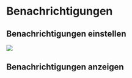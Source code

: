 # Benachrichtigungen

## Benachrichtigungen einstellen

![](../../assets/musdb/benutzer/User-Benachrichtigungen.avif)

## Benachrichtigungen anzeigen
